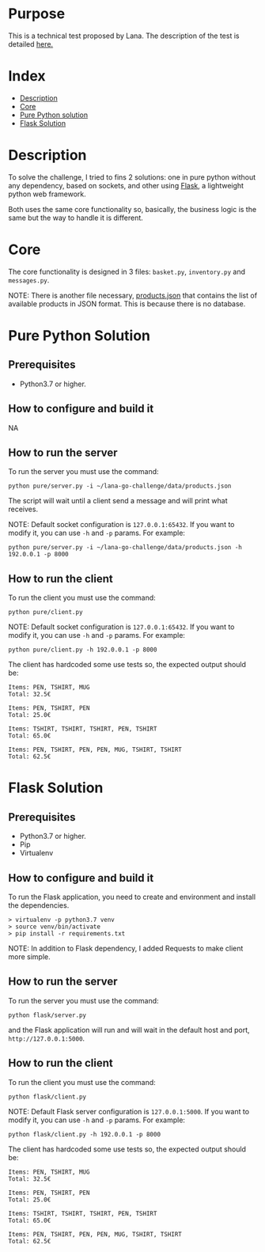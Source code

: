 # Purpose

This is a technical test proposed by Lana. The description of the test is detailed 
[here.](https://gist.github.com/samlown/17abc235580fb291dd153b9c45e441d0)

# Index

* [Description](#description)
* [Core](#core)
* [Pure Python solution](#pure_python)
* [Flask Solution](#flask)

# <a href="description"></a>Description

To solve the challenge, I tried to fins 2 solutions: one in pure python without any dependency, based on sockets,
and other using [Flask](https://palletsprojects.com/p/flask/), a lightweight python web framework.

Both uses the same core functionality so, basically, the business logic is the same but the way to handle it is
different.

# <a href="core"></a>Core

The core functionality is designed in 3 files: `basket.py`, `inventory.py` and `messages.py`.

NOTE: There is another file necessary,
[products.json](https://github.com/mongonauta/lana-go-challenge/blob/master/data/products.json) that contains the list
of available products in JSON format. This is because there is no database.


# <a href="pure_python"></a>Pure Python Solution

## Prerequisites

* Python3.7 or higher.

## How to configure and build it

NA

## How to run the server

To run the server you must use the command:

```
python pure/server.py -i ~/lana-go-challenge/data/products.json
```

The script will wait until a client send a message and will print what receives.

NOTE: Default socket configuration is `127.0.0.1:65432`. If you want to modify it, you can use `-h` and `-p` params.
For example:

```
python pure/server.py -i ~/lana-go-challenge/data/products.json -h 192.0.0.1 -p 8000
```


## How to run the client

To run the client you must use the command:

```
python pure/client.py
```

NOTE: Default socket configuration is `127.0.0.1:65432`. If you want to modify it, you can use `-h` and `-p` params.
For example:

```
python pure/client.py -h 192.0.0.1 -p 8000
```

The client has hardcoded some use tests so, the expected output should be:

```
Items: PEN, TSHIRT, MUG
Total: 32.5€

Items: PEN, TSHIRT, PEN
Total: 25.0€

Items: TSHIRT, TSHIRT, TSHIRT, PEN, TSHIRT
Total: 65.0€

Items: PEN, TSHIRT, PEN, PEN, MUG, TSHIRT, TSHIRT
Total: 62.5€
```

# <a href="pure_python"></a>Flask Solution

## Prerequisites

* Python3.7 or higher.
* Pip
* Virtualenv

## How to configure and build it

To run the Flask application, you need to create and environment and install the dependencies.

```
> virtualenv -p python3.7 venv
> source venv/bin/activate
> pip install -r requirements.txt
```

NOTE: In addition to Flask dependency, I added Requests to make client more simple.

## How to run the server

To run the server you must use the command:

```
python flask/server.py
```

and the Flask application will run and will wait in the default host and port, `http://127.0.0.1:5000`.

## How to run the client

To run the client you must use the command:

```
python flask/client.py
```

NOTE: Default Flask server configuration is `127.0.0.1:5000`. If you want to modify it, you can use `-h` and `-p` params.
For example:

```
python flask/client.py -h 192.0.0.1 -p 8000
```

The client has hardcoded some use tests so, the expected output should be:

```
Items: PEN, TSHIRT, MUG
Total: 32.5€

Items: PEN, TSHIRT, PEN
Total: 25.0€

Items: TSHIRT, TSHIRT, TSHIRT, PEN, TSHIRT
Total: 65.0€

Items: PEN, TSHIRT, PEN, PEN, MUG, TSHIRT, TSHIRT
Total: 62.5€
```